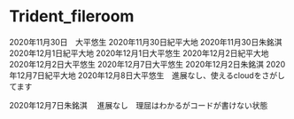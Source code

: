 # Trident_fileroom
2020年11月30日　大平悠生
2020年11月30日紀平大地
2020年11月30日朱銘淇
2020年12月1日紀平大地
2020年12月1日大平悠生
2020年12月2日紀平大地
2020年12月2日大平悠生
2020年12月7日大平悠生
2020年12月2日朱銘淇
2020年12月7日紀平大地
2020年12月8日大平悠生　進展なし、使えるcloudをさがしてます

2020年12月7日朱銘淇  　進展なし　理屈はわかるがコードが書けない状態
